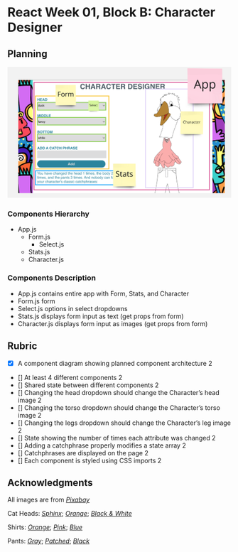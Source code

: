 # React Week 01, Block B: Character Designer

## Planning

![Wireframe](/public/wireframe.png)

### Components Hierarchy

- App.js
  - Form.js
    - Select.js
  - Stats.js
  - Character.js

### Components Description

- App.js contains entire app with Form, Stats, and Character
- Form.js form
- Select.js options in select dropdowns
- Stats.js displays form input as text (get props from form)
- Character.js displays form input as images (get props from form)

## Rubric

- [x] A component diagram showing planned component architecture 2
- [] At least 4 different components 2
- [] Shared state between different components 2
- [] Changing the head dropdown should change the Character’s head image 2
- [] Changing the torso dropdown should change the Character’s torso image 2
- [] Changing the legs dropdown should change the Character’s leg image 2
- [] State showing the number of times each attribute was changed 2
- [] Adding a catchphrase properly modifies a state array 2
- [] Catchphrases are displayed on the page 2
- [] Each component is styled using CSS imports 2

## Acknowledgments

All images are from [_Pixabay_](https://pixabay.com/)

Cat Heads: [_Sphinx_](https://pixabay.com/illustrations/cat-sphinx-animal-feline-mammal-6367377/); [_Orange_](https://pixabay.com/vectors/cat-head-portrait-cute-face-304321/); [_Black & White_](https://pixabay.com/vectors/cat-kitten-face-head-animal-logo-7497111/)

Shirts: [_Orange_](https://pixabay.com/vectors/t-shirt-front-short-orange-306168/); [_Pink_](https://pixabay.com/vectors/shirt-pink-t-shirt-jersey-tee-34238/); [_Blue_](https://pixabay.com/vectors/t-shirt-shirt-clothing-azure-blue-153369/)

Pants: [_Gray_](https://pixabay.com/vectors/jeans-tight-pants-clothing-women-294142/); [_Patched_](https://pixabay.com/vectors/pants-blue-clothing-fashionable-41094/); [_Black_](https://pixabay.com/vectors/clothing-fashion-women-black-39389/)
